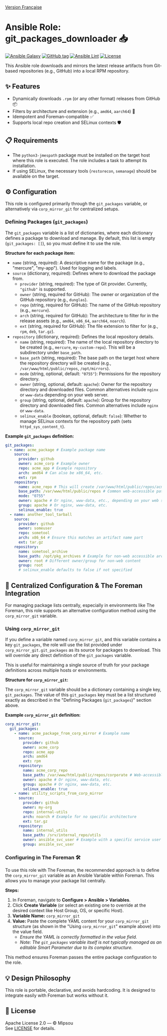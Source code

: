 [Version Française](README.md)
# Ansible Role: git_packages_downloader 📥

[![Ansible Galaxy](https://img.shields.io/badge/Ansible%20Galaxy-mipsou.git__packages__downloader-blue?style=flat-square)](https://galaxy.ansible.com/mipsou/git_packages_downloader)
[![GitHub tag](https://img.shields.io/github/v/tag/mipsou/git_packages_downloader?sort=semver&style=flat-square)](https://github.com/mipsou/git_packages_downloader/tags)
[![Ansible Lint](https://github.com/mipsou/git_packages_downloader/actions/workflows/lint.yml/badge.svg)](https://github.com/mipsou/git_packages_downloader/actions/workflows/lint.yml)
[![License](https://img.shields.io/badge/license-Apache%202.0-blue.svg?style=flat-square)](LICENSE)

This Ansible role downloads and mirrors the latest release artifacts from Git-based repositories (e.g., GitHub) into a local RPM repository.

## ✨ Features

- Dynamically downloads `.rpm` (or any other format) releases from GitHub 📦
- Filters by architecture and extension (e.g., `amd64`, `aarch64`) 🔩
- Idempotent and Foreman-compatible ✅
- Supports local repo creation and SELinux contexts 🛡️

## 📋 Requirements

- The `python3-jmespath` package must be installed on the target host where this role is executed. The role includes a task to attempt its installation.
- If using SELinux, the necessary tools (`restorecon`, `semanage`) should be available on the target.

## ⚙️ Configuration

This role is configured primarily through the `git_packages` variable, or alternatively via `corp_mirror_git` for centralized setups.

### Defining Packages (`git_packages`)

The `git_packages` variable is a list of dictionaries, where each dictionary defines a package to download and manage. By default, this list is empty (`git_packages: []`), so you must define it to use the role.

**Structure for each package item:**

*   `name` (string, required): A descriptive name for the package (e.g., "mercure", "my-app"). Used for logging and labels.
*   `source` (dictionary, required): Defines where to download the package from.
    *   `provider` (string, required): The type of Git provider. Currently, `"github"` is supported.
    *   `owner` (string, required for GitHub): The owner or organization of the GitHub repository (e.g., `dunglas`).
    *   `repo` (string, required for GitHub): The name of the GitHub repository (e.g., `mercure`).
    *   `arch` (string, required for GitHub): The architecture to filter for in the release assets (e.g., `amd64`, `x86_64`, `aarch64`, `noarch`).
    *   `ext` (string, required for GitHub): The file extension to filter for (e.g., `rpm`, `deb`, `tar.gz`).
*   `repository` (dictionary, required): Defines the local repository details.
    *   `name` (string, required): The name of the local repository directory to be created (e.g., `mercure`, `my-custom-repo`). This will be a subdirectory under `base_path`.
    *   `base_path` (string, required): The base path on the target host where the repository directory will be created (e.g., `/var/www/html/public/repos`, `/opt/mirrors`).
    *   `mode` (string, optional, default: `"0755"`): Permissions for the repository directory.
    *   `owner` (string, optional, default: `apache`): Owner for the repository directory and downloaded files. Common alternatives include `nginx` or `www-data` depending on your web server.
    *   `group` (string, optional, default: `apache`): Group for the repository directory and downloaded files. Common alternatives include `nginx` or `www-data`.
    *   `selinux_enable` (boolean, optional, default: `false`): Whether to manage SELinux contexts for the repository path (sets `httpd_sys_content_t`).

**Example `git_packages` definition:**

```yaml
git_packages:
  - name: acme_package # Example package name
    source:
      provider: github
      owner: acme_corp # Example owner
      repo: acme_app # Example repository
      arch: amd64 # Can also be x86_64, etc.
      ext: rpm
    repository:
      name: acme_repo # This will create /var/www/html/public/repos/acme_repo
      base_path: /var/www/html/public/repos # Common web-accessible path
      mode: "0755"
      owner: apache # Or nginx, www-data, etc., depending on your web server user
      group: apache # Or nginx, www-data, etc.
      selinux_enable: true
  - name: another_tool_tarball
    source:
      provider: github
      owner: someuser
      repo: sometool
      arch: x86_64 # Ensure this matches an artifact name part
      ext: tar.gz
    repository:
      name: sometool_archive
      base_path: /opt/pkg_archives # Example for non-web accessible archives
      owner: root # Different owner/group for non-web content
      group: root
      # selinux_enable defaults to false if not specified
```

## 🏢 Centralized Configuration & The Foreman Integration

For managing package lists centrally, especially in environments like The Foreman, this role supports an alternative configuration method using the `corp_mirror_git` variable.

### Using `corp_mirror_git`

If you define a variable named `corp_mirror_git`, and this variable contains a key `git_packages`, the role will use the list provided under `corp_mirror_git.git_packages` as its source for packages to download. This will override any direct definition of the `git_packages` variable.

This is useful for maintaining a single source of truth for your package definitions across multiple hosts or environments.

**Structure for `corp_mirror_git`:**

The `corp_mirror_git` variable should be a dictionary containing a single key, `git_packages`. The value of this `git_packages` key must be a list structured exactly as described in the "Defining Packages (`git_packages`)" section above.

**Example `corp_mirror_git` definition:**

```yaml
corp_mirror_git:
  git_packages:
    - name: acme_package_from_corp_mirror # Example name
      source:
        provider: github
        owner: acme_corp
        repo: acme_app
        arch: amd64
        ext: rpm
      repository:
        name: acme_corp_repo
        base_path: /var/www/html/public/repos/corporate # Web-accessible path
        owner: apache # Or nginx, www-data, etc.
        group: apache # Or nginx, www-data, etc.
        selinux_enable: true
    - name: utility_scripts_from_corp_mirror
      source:
        provider: github
        owner: my-org
        repo: internal-utils
        arch: noarch # Example for no specific architecture
        ext: tar.gz
      repository:
        name: internal_utils
        base_path: /srv/internal_repo/utils
        owner: ansible_svc_user # Example with a specific service user
        group: ansible_svc_user
```

### Configuring in The Foreman 🛠️

To use this role with The Foreman, the recommended approach is to define the `corp_mirror_git` variable as an Ansible Variable within Foreman. This allows you to manage your package list centrally.

**Steps:**

1.  In Foreman, navigate to **Configure > Ansible > Variables**.
2.  Click **Create Variable** (or select an existing one to override at the desired context like Host Group, OS, or specific Host).
3.  **Variable Name:** `corp_mirror_git`
4.  **Value:** Paste the complete YAML content for your `corp_mirror_git` structure (as shown in the "Using `corp_mirror_git`" example above) into the value field.
    *   *Ensure the YAML is correctly formatted in the value field.*
    *   *Note: The `git_packages` variable itself is not typically managed as an editable Smart Parameter due to its complex structure.*

This method ensures Foreman passes the entire package configuration to the role.

## 💡 Design Philosophy

This role is portable, declarative, and avoids hardcoding. It is designed to integrate easily with Foreman but works without it.

## 📜 License

Apache License 2.0 — © Mipsou  
See [LICENSE](LICENSE) for details.